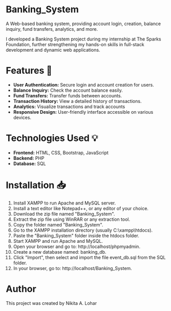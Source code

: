 # Banking_System
A Web-based banking system, providing account login, creation, balance inquiry, fund transfers, analytics, and more.

I developed a Banking System project during my internship at The Sparks Foundation, further strengthening my hands-on skills in full-stack development and dynamic web applications.

# Features 🎯
* **User Authentication:** Secure login and account creation for users.
* **Balance Inquiry:** Check the account balance easily.
* **Fund Transfers:** Transfer funds between accounts.
* **Transaction History:** View a detailed history of transactions.
* **Analytics:** Visualize transactions and track accounts
* **Responsive Design:** User-friendly interface accessible on various devices.
  
# Technologies Used 💡
* **Frontend:** HTML, CSS, Bootstrap, JavaScript
* **Backend:**  PHP
* **Database:** SQL

# Installation 📥

1. Install XAMPP to run Apache and MySQL server.
2. Install a text editor like Notepad++, or any editor of your choice.
3. Download the zip file named "Banking_System".
4. Extract the zip file using WinRAR or any extraction tool.
5. Copy the folder named "Banking_System".
6. Go to the XAMPP installation directory (usually C:\xampp\htdocs).
7. Paste the "Banking_System" folder inside the htdocs folder.
8. Start XAMPP and run Apache and MySQL.
9. Open your browser and go to: http://localhost/phpmyadmin.
10. Create a new database named: banking_db.
11. Click "Import", then select and import the file event_db.sql from the SQL folder.
12. In your browser, go to: http://localhost/Banking_System.

# Author
This project was created by Nikita A. Lohar


   
